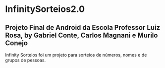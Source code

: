 # InfinitySorteios2.0
## Projeto Final de Android da Escola Professor Luiz Rosa, by Gabriel Conte, Carlos Magnani e Murilo Conejo

Infinity Sorteios foi um projeto para sorteios de números, nomes e de grupos de pessoas.
